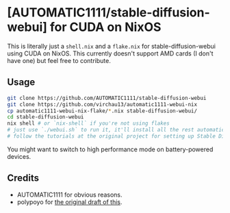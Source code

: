 # [AUTOMATIC1111/stable-diffusion-webui] for CUDA on NixOS

This is literally just a `shell.nix` and a `flake.nix` for stable-diffusion-webui using CUDA on NixOS.
This currently doesn't support AMD cards (I don't have one) but feel free to contribute.

## Usage
```bash
git clone https://github.com/AUTOMATIC1111/stable-diffusion-webui
git clone https://github.com/virchau13/automatic1111-webui-nix
cp automatic1111-webui-nix-flake/*.nix stable-diffusion-webui/
cd stable-diffusion-webui
nix shell # or `nix-shell` if you're not using flakes
# just use `./webui.sh` to run it, it'll install all the rest automatically
# follow the tutorials at the original project for setting up Stable Diffusion / GFPGAN / whatever
```

You might want to switch to high performance mode on battery-powered devices.

## Credits
- AUTOMATIC1111 for obvious reasons.
- polypoyo for [the original draft of this](https://github.com/AUTOMATIC1111/stable-diffusion-webui/pull/4736).
